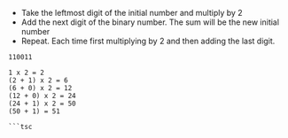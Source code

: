 - Take the leftmost digit of the initial number and multiply by 2
- Add the next digit of the binary number. The sum will be the new initial number
- Repeat. Each time first multiplying by 2 and then adding the last digit.

````
110011

1 x 2 = 2
(2 + 1) x 2 = 6
(6 + 0) x 2 = 12
(12 + 0) x 2 = 24
(24 + 1) x 2 = 50
(50 + 1) = 51

```tsc


````
